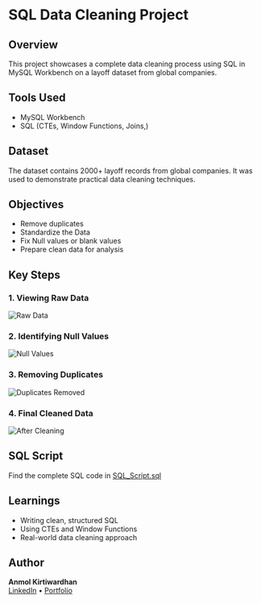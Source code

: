 # SQL Data Cleaning Project

## Overview
This project showcases a complete data cleaning process using SQL in MySQL Workbench on a layoff dataset from global companies.

## Tools Used
- MySQL Workbench  
- SQL (CTEs, Window Functions, Joins,)

## Dataset
The dataset contains 2000+ layoff records from global companies. It was used to demonstrate practical data cleaning techniques.

## Objectives
- Remove duplicates  
- Standardize the Data 
- Fix Null values or blank values
- Prepare clean data for analysis

## Key Steps

### 1. Viewing Raw Data  
![Raw Data](Screenshots/raw_data.png)

### 2. Identifying Null Values  
![Null Values](Screenshots/null_values.png)

### 3. Removing Duplicates  
![Duplicates Removed](Screenshots/duplicates_removed.png)

### 4. Final Cleaned Data  
![After Cleaning](Screenshots/after_cleaning.png)

## SQL Script
Find the complete SQL code in [SQL_Script.sql](./SQL_Script.sql)

## Learnings
- Writing clean, structured SQL  
- Using CTEs and Window Functions  
- Real-world data cleaning approach

## Author
**Anmol Kirtiwardhan**  
[LinkedIn](https://www.linkedin.com) • [Portfolio](https://your-portfolio.com)
